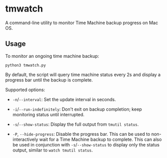 # tmwatch

A command-line utility to monitor Time Machine backup progress on Mac OS.

## Usage

To monitor an ongoing time machine backup:

    python3 tmwatch.py

By default, the script will query time machine status every 2s and display a
progress bar until the backup is complete.

Supported options:

* `-n`/`--interval`: Set the update interval in seconds.

* `-i`/`--run-indefinitely`: Don't exit on backup completion; keep monitoring
  status until interrupted.

* `-s`/`--show-status`: Display the full output from `tmutil status`.

* `-P`, `--hide-progress`: Disable the progress bar. This can be used to
  non-interactively wait for a Time Machine backup to complete. This can also
  be used in conjunction with `-s`/`--show-status` to display only the status
  output, similar to `watch tmutil status`.
